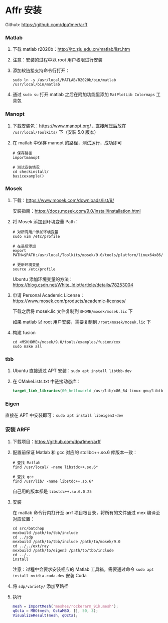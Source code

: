# Affr 安装

Github: https://github.com/dpa1mer/arff



### Matlab

1. 下载 matlab r2020b：http://itc.zju.edu.cn/matlab/list.htm

2. 注意：安装的过程中以 root 用户权限进行安装

3. 添加软链接支持命令行打开：

   ```shell
   sudo ln -s /usr/local/MATLAB/R2020b/bin/matlab /usr/local/bin/matlab
   ```

4. 通过 ``` sudo su ``` 打开 matlab 之后在附加功能里添加 ```MatPlotLib Colormaps``` 工具包





### Manopt

1. 下载安装包：https://www.manopt.org/，直接解压后放在 ```/usr/local/Toolkits/``` 下（安装 5.0 版本）

2. 在 matlab 中保存 manopt 的路径，测试运行，成功即可

   ```shell
   # 保存路径
   importmanopt
   
   # 测试安装情况
   cd checkinstall/
   basicexample()
   ```

   



### Mosek 

1. 下载：https://www.mosek.com/downloads/list/9/

   安装指南：https://docs.mosek.com/9.0/install/installation.html

2. 将 Mosek 添加到环境变量 Path：

   ```shell
   # 对所有用户添加环境变量
   sudo vim /etc/profile
   
   # 在最后添加
   export PATH=$PATH:/usr/local/Toolkits/mosek/9.0/tools/platform/linux64x86/bin
   
   # 更新环境变量
   source /etc/profile
   ```

   Ubuntu 添加环境变量的方法：https://blog.csdn.net/White_Idiot/article/details/78253004

3. 申请 Personal Academic License：https://www.mosek.com/products/academic-licenses/

   下载之后将 mosek.lic 文件复制到 ```$HOME/mosek/mosek.lic``` 下

   如果 matlab 以 root 用户安装，需要复制到 ```/root/mosek/mosek.lic``` 下

   

4. 构建 fusion

   ```shell
   cd <MSKHOME>/mosek/9.0/tools/examples/fusion/cxx
   sudo make all
   ```



### tbb

1. Ubuntu 直接通过 APT 安装：``` sudo apt install libtbb-dev ```

2. 在 CMakeLists.txt 中链接动态库：

   ```cmake
   target_link_libraries(00_helloworld /usr/lib/x86_64-linux-gnu/libtbb.so)
   ```



### Eigen

直接在 APT 中安装即可：```sudo apt install libeigen3-dev ```



### 安装 ARFF

1. 下载项目：https://github.com/dpa1mer/arff

2. 配置前保证 Matlab 和 gcc 对应的 stdlibc++.so.6 库版本一致：

   ```shell
   # 查找 Matlab
   find /usr/local/ -name libstdc++.so.6*
   
   # 查找 gcc
   find /usr/lib/ -name libstdc++.so.6*
   ```

   自己用的版本都是 ```libstdc++.so.6.0.25```

3. 安装

   在 matlab 命令行内打开至 arrf 项目根目录，将所有的文件通过 mex 编译至对应位置：

   ```shell
   cd src/batchop
   mexbuild /path/to/tbb/include
   cd ../sdp
   mexbuild /path/to/tbb/include /path/to/mosek/9.0
   cd ../../ext/ray
   mexbuild /path/to/eigen3 /path/to/tbb/include
   cd ../..
   install
   ```

   注意：过程中会要求安装相应的 Matlab 工具箱，需要通过命令 ``` sudo apt install nvidia-cuda-dev ``` 安装 Cuda

4. 将 ```sdp/variety/``` 添加至路径

5. 执行

   ```matlab
   mesh = ImportMesh('meshes/rockerarm_91k.mesh');
   qOcta = MBO(mesh, OctaMBO, [], 50, 3);
   VisualizeResult(mesh, qOcta);
   ```












